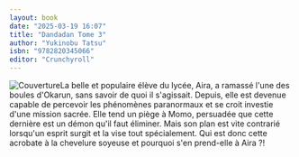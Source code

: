 ```yaml
---
layout: book
date: "2025-03-19 16:07"
title: "Dandadan Tome 3"
author: "Yukinobu Tatsu"
isbn: "9782820345066"
editor: "Crunchyroll"
---
```

![Couverture](/img/9782820345066.jpeg)La belle et populaire élève du lycée, Aira, a ramassé l'une des  boules  d'Okarun, sans savoir de quoi il s'agissait. Depuis, elle est devenue capable de percevoir les phénomènes paranormaux et se croit investie d'une mission sacrée. Elle tend un piège à Momo, persuadée que cette dernière est un démon qu'il faut éliminer. Mais son plan est vite contrarié lorsqu'un esprit surgit et la vise tout spécialement. Qui est donc cette  acrobate à la chevelure soyeuse  et pourquoi s'en prend-elle à Aira ?!